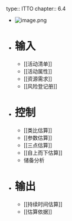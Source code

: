 type:: ITTO
chapter:: 6.4

- ![image.png](../assets/image_1747749692289_0.png)
- # 输入
	- [[活动清单]]
	- [[活动属性]]
	- [[资源需求]]
	- [[风险登记册]]
- # 控制
	- [[类比估算]]
	- [[参数估算]]
	- [[三点估算]]
	- [[自上而下估算]]
	- 储备分析
- # 输出
	- [[持续时间估算]]
	- [[估算依据]]